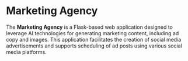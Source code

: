 # Marketing Agency

The **Marketing Agency** is a Flask-based web application designed to leverage AI technologies for generating marketing content, including ad copy and images. This application facilitates the creation of social media advertisements and supports scheduling of ad posts using various social media platforms.
